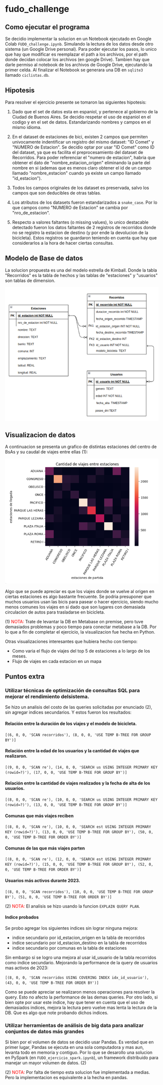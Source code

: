 # fudo_challenge

## Como ejecutar el programa

Se decidio implementar la solucion en un Notebook ejecutado en Google Colab `FUDO_challenge.ipynb`. Simulando la lectura de los datos desde otro sistema (un Google Drive personal). Para poder ejecutar los pasos, lo unico que hay que modificar es reemplazar el path a los archivos, por el path donde decidan colocar los archivos (en google Drive). Tambien hay que darle permiso al notebook de los archivos de Google Drive, ejecutando la primer celda. Al finalizar el Notebook se generara una DB en `sqlite3` llamado `ciclistas.db`.

## Hipotesis

Para resolver el ejercicio presente se tomaron las siguientes hipotesis:

1) Dado que el set de datos esta en espaniol, y pertenece al gobierno de la Ciudad de Buenos Aires. Se decidio respetar el uso de espaniol en el codigo y en el set de datos. Estandarizando nombres y campos en el mismo idioma.

2) En el dataset de estaciones de bici, existen 2 campos que permiten univocamente indentificar un registro del mismo dataset: "ID Comet" y "NUMERO de Estacion". Se decidio optar por usar "ID Comet" como ID del dataset, ya que es facilita el preprocesamiento del dataset de Recorridos. Para poder referenciar el "numero de estacion", habria que obtener el dato de "nombre_estacion_origen" eliminando la parte del nombre en si (ademas que es menos claro obtener el id de un campo llamado "nombre_estacion" cuando ya existe un campo llamado "id_estacion").

3) Todos los campos originales de los dataset es preservada, salvo los campos que son deducibles de otras tablas.

4) Los atributos de los datasets fueron estandarizados a `snake_case`. Por lo que campos como "NUMERO de Estacion" se cambia por "nro_de_estacion".

5) Respecto a valores faltantes (o missing values), lo unico destacable detectado fueron los datos faltantes de 2 registros de recorridos donde no se registro la estacion de destino (y por ende la devolucion de la bicicleta). Estos registros se guardaron teniendo en cuenta que hay que considerarlos a la hora de hacer ciertas consultas.


## Modelo de Base de datos

La solucion propuesta es una del modelo estrella de Kimball. Donde la tabla "Recorridos" es la tabla de hechos y las tablas de "estaciones" y "usuarios" son tablas de dimension.

![image](imgs/diagrama_base_de_datos_v3.png)


## Visualizacion de datos


A continuacion se presenta un grafico de distintas estaciones del centro de BsAs y su caudal de viajes entre ellas (1):


![image](imgs/viajes_entre_estaciones.png)

Algo que se puede apreciar es que los viajes donde se vuelve al origen en ciertas estaciones es algo bastante frecuente. Se podria presuponer que muchos usuarios usan las bicis para pasear o hacer ejercicio, siendo mucho menos comunes los viajes en si dado que son lugares con demasiada circulacion de autos para trasladarse en bicicleta.

(1) <span style="color:red">NOTA:</span> Trate de levantar la DB en Metabase on premise, pero tuve demasiados problemas y poco tiempo para conectar metabase a la DB. Por lo que a fin de completar el ejercicio, la visualizacion fue hecha en Python.

Otras visualizaciones interesantes que hubiera hecho con tiempo:

- Como varia el flujo de viajes del top 5 de estaciones a lo largo de los meses.
- Flujo de viajes en cada estacion en un mapa

## Puntos extra


### Utilizar técnicas de optimización de consultas SQL para mejorar el rendimiento delsistema.


Se hizo un analisis del costo de las queries solicitadas por enunciado (2), sin agregar indices secundarios. Y estos fueron los resultados:

#### Relación entre la duración de los viajes y el modelo de bicicleta.

`[(6, 0, 0, 'SCAN recorridos'), (8, 0, 0, 'USE TEMP B-TREE FOR GROUP BY')]`

#### Relación entre la edad de los usuarios y la cantidad de viajes que realizaron.


`[(9, 0, 0, 'SCAN re'), (14, 0, 0, 'SEARCH us USING INTEGER PRIMARY KEY (rowid=?)'), (17, 0, 0, 'USE TEMP B-TREE FOR GROUP BY')]`

#### Relación entre la cantidad de viajes realizados y la fecha de alta de los usuarios.


`[(8, 0, 0, 'SCAN re'), (10, 0, 0, 'SEARCH us USING INTEGER PRIMARY KEY (rowid=?)'), (13, 0, 0, 'USE TEMP B-TREE FOR GROUP BY')]`

#### Comunas que más viajes reciben

`[(8, 0, 0, 'SCAN re'), (10, 0, 0, 'SEARCH est USING INTEGER PRIMARY KEY (rowid=?)'), (13, 0, 0, 'USE TEMP B-TREE FOR GROUP BY'), (50, 0, 0, 'USE TEMP B-TREE FOR ORDER BY')]`

#### Comunas de las que más viajes parten

`[(8, 0, 0, 'SCAN re'), (12, 0, 0, 'SEARCH est USING INTEGER PRIMARY KEY (rowid=?)'), (15, 0, 0, 'USE TEMP B-TREE FOR GROUP BY'), (52, 0, 0, 'USE TEMP B-TREE FOR ORDER BY')]`

#### Usuarios más activos durante 2023.

`[(8, 0, 0, 'SCAN recorridos'), (10, 0, 0, 'USE TEMP B-TREE FOR GROUP BY'), (51, 0, 0, 'USE TEMP B-TREE FOR ORDER BY')]`

(2) <span style="color:red">NOTA:</span> El analisis se hizo usando la funcion `EXPLAIN QUERY PLAN`. 

#### Indice probados

Se probo agregar los siguientes indices sin lograr ninguna mejora:

- indice secundario por id_estacion_origen en la tabla de recorridos
- indice secundario por id_estacion_destino en la tabla de recorridos
- indice secundario por comunas en la tabla de estaciones

Sin embargo si se logro una mejora al usar id_usuario de la tabla recorridos como indice secundario. Mejorando la performance de la query de usuarios mas activos de 2023:

`[(8, 0, 0, 'SCAN recorridos USING COVERING INDEX idx_id_usuario'), (43, 0, 0, 'USE TEMP B-TREE FOR ORDER BY')]`


Como se puede apreciar se realizaron menos operaciones para resolver la query. Esto no afecto la performance de las demas queries. Por otro lado, si bien opte por usar este indice, hay que tener en cuenta que el uso de demasiados indices, mejora la lectura pero vuelve mas lenta la lectura de la DB. Que es algo que note probando dichos indices.


### Utilizar herramientas de análisis de big data para analizar conjuntos de datos más grandes

Si bien por el volumen de datos se decidio usar Pandas. Es verdad que en primer lugar, Pandas se ejecuta en una sola computadora y mas aun, levanta todo en memoria y contiguo. Por lo que se desarollo una solucion en PySpark (en `FUDO_ejercicio_spark.ipynb`), un framework distribuido para manejar un mayor volumen de datos. (2)

(2) <span style="color:red">NOTA:</span> Por falta de tiempo esta solucion fue implementada a medias. Pero la implementacion es equivalente a la hecha en pandas.